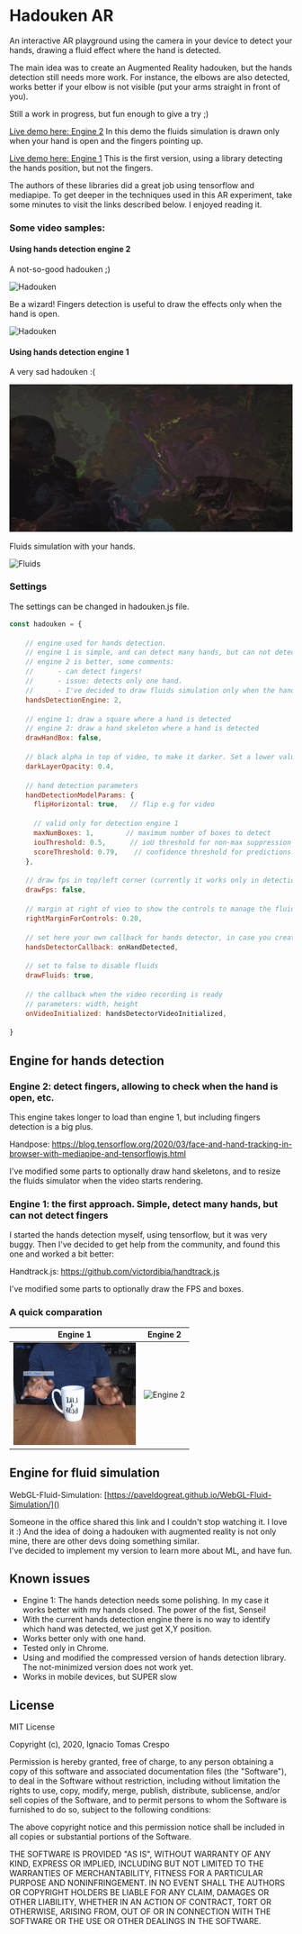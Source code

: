 
# Hadouken AR

An interactive AR playground using the camera in your device to detect your hands, drawing a fluid effect where the hand is detected.

The main idea was to create an Augmented Reality hadouken, but the hands detection still needs more work.
For instance, the elbows are also detected, works better if your elbow is not visible (put your arms straight in front of you).  

Still a work in progress, but fun enough to give a try ;)

[Live demo here: Engine 2](https://ignaciotcrespo.github.io/hadouken-AR-engine2/)
In this demo the fluids simulation is drawn only when your hand is open and the fingers pointing up.

[Live demo here: Engine 1](https://ignaciotcrespo.github.io/hadouken-ar/)
This is the first version, using a library detecting the hands position, but not the fingers.

The authors of these libraries did a great job using tensorflow and mediapipe. To get deeper in the techniques used in this AR experiment, take some minutes to visit the links described below.
I enjoyed reading it.

### Some video samples:

#### Using hands detection engine 2

A not-so-good hadouken ;)

![Hadouken](videos/hadouken-engine2.gif)

Be a wizard! Fingers detection is useful to draw the effects only when the hand is open.

![Hadouken](videos/hand-engine2.gif)

#### Using hands detection engine 1

A very sad hadouken :( 

![Hadouken](videos/hadouken1.gif)

Fluids simulation with your hands.

![Fluids](videos/fluids.gif)

### Settings

The settings can be changed in hadouken.js file.
```javascript
const hadouken = {

    // engine used for hands detection.
    // engine 1 is simple, and can detect many hands, but can not detect fingers.
    // engine 2 is better, some comments:
    //      - can detect fingers!
    //      - issue: detects only one hand.
    //      - I've decided to draw fluids simulation only when the hand is open, with the fingers up. It has a "wizard" feeling.
    handsDetectionEngine: 2,

    // engine 1: draw a square where a hand is detected
    // engine 2: draw a hand skeleton where a hand is detected
    drawHandBox: false,

    // black alpha in top of video, to make it darker. Set a lower value to make the video clearer.
    darkLayerOpacity: 0.4,

    // hand detection parameters
    handDetectionModelParams: {
      flipHorizontal: true,   // flip e.g for video

      // valid only for detection engine 1
      maxNumBoxes: 1,        // maximum number of boxes to detect
      iouThreshold: 0.5,      // ioU threshold for non-max suppression
      scoreThreshold: 0.79,    // confidence threshold for predictions.
    },

    // draw fps in top/left corner (currently it works only in detection engine 1)
    drawFps: false,

    // margin at right of vieo to show the controls to manage the fluid effects.
    rightMarginForControls: 0.20,

    // set here your own callback for hands detector, in case you create your own detector.
    handsDetectorCallback: onHandDetected,

    // set to false to disable fluids
    drawFluids: true,

    // the callback when the video recording is ready
    // parameters: width, height
    onVideoInitialized: handsDetectorVideoInitialized,

}
```

## Engine for hands detection

### Engine 2: detect fingers, allowing to check when the hand is open, etc.

This engine takes longer to load than engine 1, but including fingers detection is a big plus.

Handpose: <https://blog.tensorflow.org/2020/03/face-and-hand-tracking-in-browser-with-mediapipe-and-tensorflowjs.html>

I've modified some parts to optionally draw hand skeletons, and to resize the fluids simulator when the video starts rendering.

### Engine 1: the first approach. Simple, detect many hands, but can not detect fingers

I started the hands detection myself, using tensorflow, but it was very buggy.
Then I've decided to get help from the community, and found this one and worked a bit better:

Handtrack.js: <https://github.com/victordibia/handtrack.js>

I've modified some parts to optionally draw the FPS and boxes.

### A quick comparation

Engine 1 | Engine 2
--- | ---
![Engine 1](videos/engine1.gif) | ![Engine 2](videos/hand_trimmed.gif)

## Engine for fluid simulation

WebGL-Fluid-Simulation: [https://paveldogreat.github.io/WebGL-Fluid-Simulation/]()

Someone in the office shared this link and I couldn't stop watching it. I love it :)
And the idea of doing a hadouken with augmented reality is not only mine, there are other devs doing something similar.  
I've decided to implement my version to learn more about ML, and have fun.

## Known issues

* Engine 1: The hands detection needs some polishing. In my case it works better with my hands closed. The power of the fist, Sensei!
* With the current hands detection engine there is no way to identify which hand was detected, we just get X,Y position.
* Works better only with one hand.
* Tested only in Chrome.
* Using and modified the compressed version of hands detection library. The not-minimized version does not work yet.
* Works in mobile devices, but SUPER slow

## License

MIT License

Copyright (c), 2020, Ignacio Tomas Crespo

Permission is hereby granted, free of charge, to any person obtaining a copy
of this software and associated documentation files (the "Software"), to deal
in the Software without restriction, including without limitation the rights
to use, copy, modify, merge, publish, distribute, sublicense, and/or sell
copies of the Software, and to permit persons to whom the Software is
furnished to do so, subject to the following conditions:

The above copyright notice and this permission notice shall be included in all
copies or substantial portions of the Software.

THE SOFTWARE IS PROVIDED "AS IS", WITHOUT WARRANTY OF ANY KIND, EXPRESS OR
IMPLIED, INCLUDING BUT NOT LIMITED TO THE WARRANTIES OF MERCHANTABILITY,
FITNESS FOR A PARTICULAR PURPOSE AND NONINFRINGEMENT. IN NO EVENT SHALL THE
AUTHORS OR COPYRIGHT HOLDERS BE LIABLE FOR ANY CLAIM, DAMAGES OR OTHER
LIABILITY, WHETHER IN AN ACTION OF CONTRACT, TORT OR OTHERWISE, ARISING FROM,
OUT OF OR IN CONNECTION WITH THE SOFTWARE OR THE USE OR OTHER DEALINGS IN THE
SOFTWARE.
